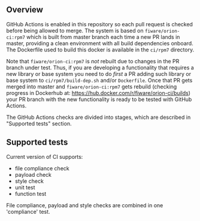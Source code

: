 ## Overview
GitHub Actions is enabled in this repository so each pull request is checked before being allowed to merge.
The system is based on `fiware/orion-ci:rpm7` which is built from master branch each time a new PR lands in master,
providing a clean environment with all build dependencies onboard. The Dockerfile used to build this docker is available
in the `ci/rpm7` directory.

Note that `fiware/orion-ci:rpm7` is *not* rebuilt due to changes in the PR branch under test. Thus, if you are developing
a functionality that requires a new library or base system you need to do *first* a PR adding such library or base system
to `ci/rpm7/build-dep.sh` and/or `Dockerfile`. Once that PR gets merged into master and `fiware/orion-ci:rpm7` gets rebuild 
(checking progress in Dockerhub at: https://hub.docker.com/r/fiware/orion-ci/builds) your PR branch with the new 
functionality is ready to be tested with GitHub Actions.

The GitHub Actions checks are divided into stages, which are described in "Supported tests" section.

## Supported tests
Current version of CI supports:
* file compliance check
* payload check
* style check
* unit test
* function test

File compliance, payload and style checks are combined in one 'compliance' test.

